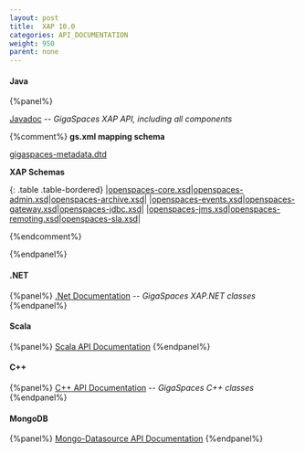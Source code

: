 ```yaml
---
layout: post
title:  XAP 10.0
categories: API_DOCUMENTATION
weight: 950
parent: none
---
```



#### Java

{%panel%}

[Javadoc](http://www.gigaspaces.com/docs/JavaDoc10.0/index.html) -- _GigaSpaces XAP API, including all components_

{%comment%}
**gs.xml mapping schema**

[gigaspaces-metadata.dtd](./schema-9.7/gs.html)

**XAP Schemas**

{: .table .table-bordered}
|[openspaces-core.xsd](./schema-9.7/core.html)|[openspaces-admin.xsd](./schema-9.7/admin.html)|[openspaces-archive.xsd](./schema-9.7/archive.html)|
|[openspaces-events.xsd](./schema-9.7/events.html)|[openspaces-gateway.xsd](./schema-9.7/gateway.html)|[openspaces-jdbc.xsd](./schema-9.7/jdbc.html)|
|[openspaces-jms.xsd](./schema-9.7/jms.html)|[openspaces-remoting.xsd](./schema-9.7/remoting.html)|[openspaces-sla.xsd](./schema-9.7/sla.html)|

{%endcomment%}

{%endpanel%}

#### .NET
{%panel%}
[.Net Documentation](http://www.gigaspaces.com/docs/dotnetdocs10.0/) -- _GigaSpaces XAP.NET classes_
{%endpanel%}

#### Scala
{%panel%}
[Scala API Documentation](http://www.gigaspaces.com/docs/scaladocs10.0)
{%endpanel%}

#### C++
{%panel%}
[C+\+ API Documentation](http://www.gigaspaces.com/docs/cppdocs10.0) -- _GigaSpaces C+\+ classes_
{%endpanel%}

#### MongoDB
{%panel%}
[Mongo-Datasource API Documentation](http://www.gigaspaces.com/docs/mongoeds-docs10.0/apidocs/)
{%endpanel%}



